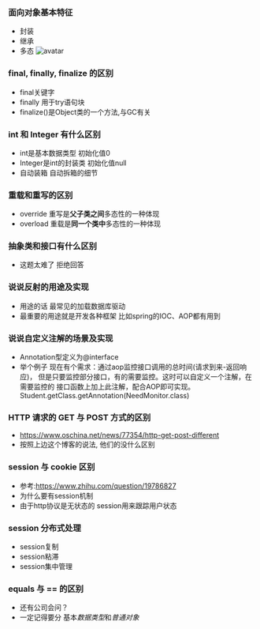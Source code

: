 ### 面向对象基本特征
- 封装
- 继承
- 多态
 ![avatar](http://www.cnitblog.com/images/cnitblog_com/lily/1972/o_OOBase.gif)

### final, finally, finalize 的区别
- final关键字
- finally 用于try语句块
- finalize()是Object类的一个方法,与GC有关
### int 和 Integer 有什么区别
- int是基本数据类型 初始化值0
- Integer是int的封装类 初始化值null
- 自动装箱 自动拆箱的细节
### 重载和重写的区别
- override 重写是**父子类之间**多态性的一种体现
- overload 重载是**同一个类中**多态性的一种体现
### 抽象类和接口有什么区别
- 这题太难了 拒绝回答
### 说说反射的用途及实现
- 用途的话 最常见的加载数据库驱动
- 最重要的用途就是开发各种框架 比如spring的IOC、AOP都有用到
### 说说自定义注解的场景及实现
- Annotation型定义为@interface
- 举个例子 现在有个需求：通过aop监控接口调用的总时间(请求到来-返回响应)，
但是只要监控部分接口，有的需要监控。这时可以自定义一个注解，在需要监控的
接口函数上加上此注解，配合AOP即可实现。Student.getClass.getAnnotation(NeedMonitor.class)
### HTTP 请求的 GET 与 POST 方式的区别
- https://www.oschina.net/news/77354/http-get-post-different
- 按照上边这个博客的说法, 他们的没什么区别
### session 与 cookie 区别
- 参考:https://www.zhihu.com/question/19786827
- 为什么要有session机制
- 由于http协议是无状态的 session用来跟踪用户状态
### session 分布式处理
- session复制
- session粘滞
- session集中管理
### equals 与 == 的区别
- 还有公司会问？
- 一定记得要分 基本*数据类型*和*普通对象*